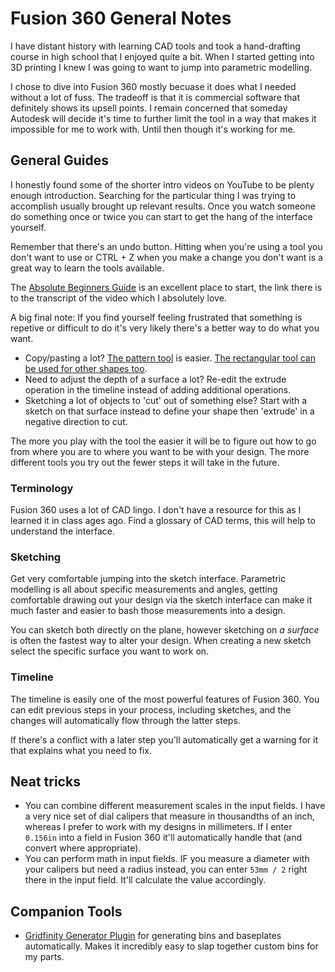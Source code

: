 # Fusion 360 General Notes

I have distant history with learning CAD tools and took a hand-drafting course in high school that I enjoyed quite a bit. When I started getting into 3D printing I knew I was going to want to jump into parametric modelling.

I chose to dive into Fusion 360 mostly becuase it does what I needed without a lot of fuss. The tradeoff is that it is commercial software that definitely shows its upsell points. I remain concerned that someday Autodesk will decide it's time to further limit the tool in a way that makes it impossible for me to work with. Until then though it's working for me.

## General Guides

I honestly found some of the shorter intro videos on YouTube to be plenty enough introduction. Searching for the particular thing I was trying to accomplish usually brought up relevant results. Once you watch someone do something once or twice you can start to get the hang of the interface yourself.

Remember that there's an undo button. Hitting <ESC> when you're using a tool you don't want to use or CTRL + Z when you make a change you don't want is a great way to learn the tools available.

The [Absolute Beginners Guide](https://productdesignonline.com/fusion-360-for-beginners-2022-tutorial-by-kevin-kennedy/) is an excellent place to start, the link there is to the transcript of the video which I absolutely love.

A big final note: If you find yourself feeling frustrated that something is repetive or difficult to do it's very likely there's a better way to do what you want.
 
* Copy/pasting a lot? [The pattern tool](https://www.youtube.com/watch?v=POqHGvsyUgE) is easier. [The rectangular tool can be used for other shapes too](https://www.youtube.com/watch?v=AFZVNVvmXJ4).
* Need to adjust the depth of a surface a lot? Re-edit the extrude operation in the timeline instead of adding additional operations.
* Sketching a lot of objects to 'cut' out of something else? Start with a sketch on that surface instead to define your shape then 'extrude' in a negative direction to cut.
  
The more you play with the tool the easier it will be to figure out how to go from where you are to where you want to be with your design. The more different tools you try out the fewer steps it will take in the future.
  
### Terminology
  
Fusion 360 uses a lot of CAD lingo. I don't have a resource for this as I learned it in class ages ago. Find a glossary of CAD terms, this will help to understand the interface.

### Sketching
  
Get very comfortable jumping into the sketch interface. Parametric modelling is all about specific measurements and angles, getting comfortable drawing out your design via the sketch interface can make it much faster and easier to bash those measurements into a design.
  
You can sketch both directly on the plane, however sketching on _a surface_ is often the fastest way to alter your design. When creating a new sketch select the specific surface you want to work on.
  
### Timeline
  
The timeline is easily one of the most powerful features of Fusion 360. You can edit previous steps in your process, including sketches, and the changes will automatically flow through the latter steps.
  
If there's a conflict with a later step you'll automatically get a warning for it that explains what you need to fix.
  
## Neat tricks
  
* You can combine different measurement scales in the input fields. I have a very nice set of dial calipers that measure in thousandths of an inch, whereas I prefer to work with my designs in millimeters. If I enter `0.156in` into a field in Fusion 360 it'll automatically handle that (and convert where appropriate).
* You can perform math in input fields. IF you measure a diameter with your calipers but need a radius instead, you can enter `53mm / 2` right there in the input field. It'll calculate the value accordingly.

## Companion Tools
  
* [Gridfinity Generator Plugin](https://github.com/Le0Michine/FusionGridfinityGenerator) for generating bins and baseplates automatically. Makes it incredibly easy to slap together custom bins for my parts.
  
